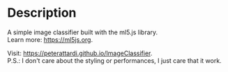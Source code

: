 # Description
A simple image classifier built with the ml5.js library. \
Learn more: https://ml5js.org.

Visit: https://peterattardi.github.io/ImageClassifier. \
P.S.: I don't care about the styling or performances, I just care that it work.
